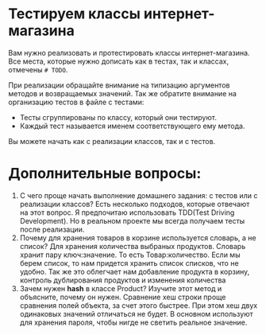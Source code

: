 
# Тестируем классы интернет-магазина
Вам нужно реализовать и протестировать классы интернет-магазина.
Все места, которые нужно дописать как в тестах, так и классах, отмечены `# TODO`.

При реализации обращайте внимание на типизацию аргументов методов и возвращаемых значений.
Так же обратите внимание на организацию тестов в файле с тестами:
- Тесты сгруппированы по классу, который они тестируют.
- Каждый тест называется именем соответствующего ему метода.

Вы можете начать как с реализации классов, так и с тестов.


# Дополнительные вопросы:
1. С чего проще начать выполнение домашнего задания: с тестов или с реализации классов?
Есть несколько подходов, которые отвечают на этот вопрос. Я предпочитаю использовать TDD(Test Driving Development). Но в реальном проекте мы всегда получаем тесты после реализации.
2. Почему для хранения товаров в корзине используется словарь, а не список?
Для хранения количества выбраных продуктов. Словарь хранит пару ключ:значение. То есть Товар:количество. Если мы берем список, то нам придется хранить список списков, что не удобно. 
Так же это облегчает нам добавление продукта в корзину, контроль дублирования продуктов и изменения количества
3. Зачем нужен __hash__ в классе Product? Изучите этот метод и объясните, почему он нужен.
Сравнение хеш строки проще сравнения полей объекта, за счет этого быстрее. При этом хеш двух одинаковых значений отличаться не будет. В основном используют для хранения пароля, чтобы нигде не светить реальное значение.
